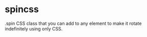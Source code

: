 # spincss
.spin CSS class that you can add to any element to make it rotate indefinitely using only CSS.
